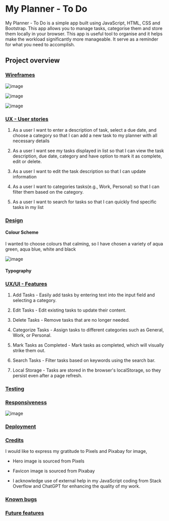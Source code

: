 # **My Planner - To Do** 

My Planner - To Do is a simple app built using JavaScript, HTML, CSS and Bootstrap. This app allows you to manage tasks, categorise them and store them locally in your browser. This app is useful tool to organise and it helps make the workload significantly more manageable. It serve as a reminder for what you need to accomplish.

## Project overview ##

### <ins>**Wireframes**</ins>

![image](https://github.com/user-attachments/assets/b46d6da0-3fa6-4e38-bf9d-61263738714d)





![image](https://github.com/user-attachments/assets/271946ed-34fd-4b30-b997-2b949ddb9145)





![image](https://github.com/user-attachments/assets/371f13e6-172f-48c3-9354-41af7c063139)




### <ins>UX - User stories</ins>

1. As a user I want to enter a description of task, select a due date, and choose a category so that I can add a new task to my planner with all necessary details

2. As a user I want see my tasks displayed in list so that I can view the task description, due date, category and have option to mark it as complete, edit or delete.

3. As a user I want to edit the task description so that I can update information

4. As a user I want to categories tasks(e.g., Work, Personal) so that I can filter them based on the category.

5. As a user I want to search for tasks so that I can quickly find specific tasks in my list


### <ins> Design</ins>

#### Colour Scheme

I wanted to choose colours that calming, so I have chosen a variety of aqua green, aqua blue, white and black

  ![image](https://github.com/user-attachments/assets/47919951-4751-4b9b-973d-1a28ca6a2a98)

#### Typography


   
### <ins>UX/UI -  Features</ins>

  1.	Add Tasks - Easily add tasks by entering text into the input field and selecting a category.	


    
  2.	Edit Tasks - Edit existing tasks to update their content.



  3.	Delete Tasks - Remove tasks that are no longer needed.



  4.	Categorize Tasks - Assign tasks to different categories such as General, Work, or Personal.



  5.	Mark Tasks as Completed - Mark tasks as completed, which will visually strike them out.



  6.	Search Tasks - Filter tasks based on keywords using the search bar.



  7.	Local Storage - Tasks are stored in the browser's localStorage, so they persist even after a page refresh.


### <ins> Testing </ins>



### <ins> Responsiveness </ins>



![image](https://github.com/user-attachments/assets/f2bf5f3d-6eb7-4062-bebb-d82feb9fae26)



### <ins> Deployment </ins>


### <ins> Credits </ins>

I would like to express my gratitude to Pixels and Pixabay for image, 

- Hero image is sourced from Pixels
  
- Favicon image is sourced from Pixabay

- I acknowledge use of external help in my JavaScript coding from Stack Overflow and ChatGPT for enhancing the quality of my work.


### <ins> Known bugs </ins>


### <ins> Future features </ins>
